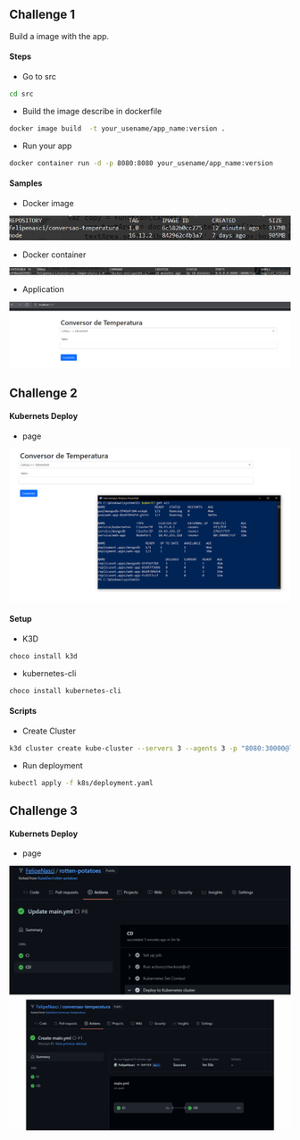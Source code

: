 ## Challenge 1

Build a image with the app.

#### Steps

- Go to src

``` bash
cd src
```

- Build the image describe in dockerfile

```bash
docker image build  -t your_usename/app_name:version .
```

- Run your app

```bash
docker container run -d -p 8080:8080 your_usename/app_name:version
```

#### Samples

- Docker image

![Docker image](https://github.com/FelipeNasci/conversao-temperatura/blob/main/images/docker-image.PNG?raw=true)

- Docker container

![Docker container](https://github.com/FelipeNasci/conversao-temperatura/blob/main/images/docker-contianer.PNG?raw=true)

- Application

![Application](https://github.com/FelipeNasci/conversao-temperatura/blob/main/images/running-app.PNG?raw=true)


## Challenge 2

#### Kubernets Deploy

- page

![Kubernets Deploy](https://github.com/FelipeNasci/conversao-temperatura/blob/main/images/kubernets-deploy.PNG?raw=true)

#### Setup

- K3D

```bash
choco install k3d
```

- kubernetes-cli

```bash
choco install kubernetes-cli
```

#### Scripts

- Create Cluster

```bash
k3d cluster create kube-cluster --servers 3 --agents 3 -p "8080:30000@loadbalancer"
```
- Run deployment

```bash
kubectl apply -f k8s/deployment.yaml
```


## Challenge 3

#### Kubernets Deploy

- page

![github-actions](https://github.com/FelipeNasci/conversao-temperatura/blob/main/images/github-actions.jpg?raw=true)

